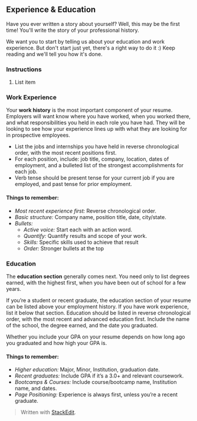 ## Experience & Education
Have you ever written a story about yourself? Well, this may be the first time! You'll write the story of your professional history.

We want you to start by telling us about your education and work experience. But don't start just yet, there's a right way to do it :) Keep reading and we'll tell you how it's done.

### Instructions

 1. List item

### Work Experience
Your **work history** is the most important component of your resume. Employers will want know where you have worked, when you worked there, and what responsibilities you held in each role you have had. They will be looking to see how your experience lines up with what they are looking for in prospective employees.

 - List the jobs and internships you have held in reverse chronological order, with the most recent positions first.
 - For each position, include: job title, company, location, dates of employment, and a bulleted list of the strongest accomplishments for each job.
 - Verb tense should be present tense for your current job if you are employed, and past tense for prior employment.

#### Things to remember:
 - *Most recent experience first:* Reverse chronological order.
 - *Basic structure:* Company name, position title, date, city/state.
 - *Bullets:*
	 - *Active voice:* Start each with an action word.
	 - *Quantify:* Quantify results and scope of your work.
	 - *Skills:* Specific  skills  used  to  achieve  that  result
	 - *Order:* Stronger bullets at the top

### Education
The **education section** generally comes next. You need only to list degrees earned, with the highest first, when you have been out of school for a few years.

If you’re a student or recent graduate, the education section of your resume can be listed above your employment history. If you have work experience, list it below that section. Education should be listed in reverse chronological order, with the most recent and advanced education first. Include the name of the school, the degree earned, and the date you graduated.

Whether you include your GPA on your resume depends on how long ago you graduated and how high your GPA is.

#### Things to remember:
 - *Higher education:* Major, Minor, Institution, graduation date.
 - *Recent graduates:* Include GPA if it’s a 3.0+ and relevant  coursework.
 - *Bootcamps & Courses:* Include course/bootcamp name, Institution name, and dates.
 - *Page Positioning:* Experience is always first, unless you’re a recent graduate.


> Written with [StackEdit](https://stackedit.io/).
<!--stackedit_data:
eyJoaXN0b3J5IjpbLTQxMDQyMzQwMCwtNzc3NjMxNjE0XX0=
-->